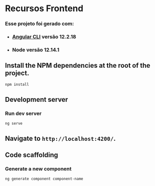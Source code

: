 # Recursos Frontend

### Esse projeto foi gerado com:

- ### [Angular CLI](https://github.com/angular/angular-cli) versão **12.2.18**
- ### Node versão **12.14.1**

## Install the NPM dependencies at the root of the project.

```bash
npm install
```

## Development server

### Run dev server

```
ng serve
```

## Navigate to `http://localhost:4200/`.

## Code scaffolding

### Generate a new component

```
ng generate component component-name
```
